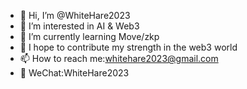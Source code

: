 - 👋 Hi, I’m @WhiteHare2023
- 👀 I’m interested in AI & Web3
- 🌱 I’m currently learning Move/zkp
- 💞️ I hope to contribute my strength in the web3 world
- 📫 How to reach me:whitehare2023@gmail.com
- 💬 WeChat:WhiteHare2023

<!---
WhiteHare2023/WhiteHare2023 is a ✨ special ✨ repository because its `README.md` (this file) appears on your GitHub profile.
You can click the Preview link to take a look at your changes.
--->
